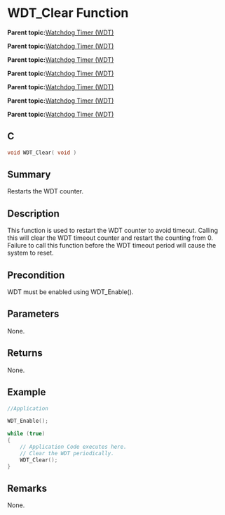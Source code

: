 # WDT\_Clear Function

**Parent topic:**[Watchdog Timer \(WDT\)](GUID-516654BB-A119-4984-BC8E-A7890E6C958E.md)

**Parent topic:**[Watchdog Timer \(WDT\)](GUID-150A6728-E8C8-4A67-9FCB-E524A8863357.md)

**Parent topic:**[Watchdog Timer \(WDT\)](GUID-05787A14-6089-477B-842C-EA6DBC92D2D2.md)

**Parent topic:**[Watchdog Timer \(WDT\)](GUID-947B7882-C762-4E93-BF77-6EF42FB0F89D.md)

**Parent topic:**[Watchdog Timer \(WDT\)](GUID-E3301363-4446-4B9B-B20B-EE813B1232EC.md)

**Parent topic:**[Watchdog Timer \(WDT\)](GUID-FA9631BE-AD37-4EF9-8C69-2BF8C5941388.md)

**Parent topic:**[Watchdog Timer \(WDT\)](GUID-8A37E31C-D55D-4230-B1FE-0180D3B32410.md)

## C

```c
void WDT_Clear( void )
```

## Summary

Restarts the WDT counter.

## Description

This function is used to restart the WDT counter to avoid timeout. Calling this will clear the WDT timeout counter and restart the counting from 0. Failure to call this function before the WDT timeout period will cause the system to reset.

## Precondition

WDT must be enabled using WDT\_Enable\(\).

## Parameters

None.

## Returns

None.

## Example

```c
//Application

WDT_Enable();

while (true)
{
    // Application Code executes here.
    // Clear the WDT periodically.
    WDT_Clear();
}
```

## Remarks

None.

